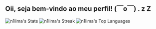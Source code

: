 ## Oii, seja bem-vindo ao meu perfil! (￣o￣) . z Z
![n1lima's Stats](https://github-readme-stats.vercel.app/api?username=n1lima&theme=tokyonight&show_icons=true&hide_border=true&count_private=true)
![n1lima's Streak](https://github-readme-streak-stats.herokuapp.com/?user=n1lima&theme=tokyonight&hide_border=true)
![n1lima's Top Languages](https://github-readme-stats.vercel.app/api/top-langs/?username=n1lima&theme=tokyonight&show_icons=true&hide_border=true&layout=compact)
